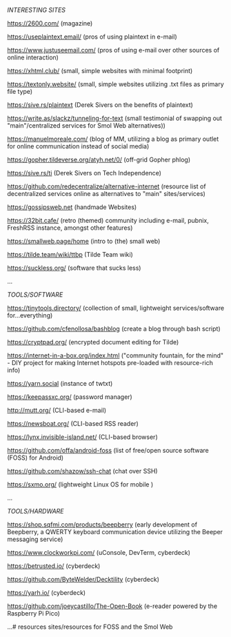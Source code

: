 *INTERESTING SITES*

https://2600.com/ (magazine)

https://useplaintext.email/ (pros of using plaintext in e-mail)

https://www.justuseemail.com/ (pros of using e-mail over other sources of online interaction)

https://xhtml.club/ (small, simple websites with minimal footprint)

https://textonly.website/ (small, simple websites utilizing .txt files as primary file type)

https://sive.rs/plaintext (Derek Sivers on the benefits of plaintext)

https://write.as/slackz/tunneling-for-text (small testimonial of swapping out "main"/centralized services for Smol Web alternatives))

https://manuelmoreale.com/ (blog of MM, utilizing a blog as primary outlet for online communication instead of social media)

https://gopher.tildeverse.org/atyh.net/0/ (off-grid Gopher phlog)

https://sive.rs/ti (Derek Sivers on Tech Independence)

https://github.com/redecentralize/alternative-internet (resource list of decentralized services online as alternatives to "main" sites/services)

https://gossipsweb.net (handmade Websites)

https://32bit.cafe/ (retro (themed) community including e-mail, pubnix, FreshRSS instance, amongst other features)

https://smallweb.page/home (intro to (the) small web)

https://tilde.team/wiki/ttbp (Tilde Team wiki)

https://suckless.org/ (software that sucks less)

...

*TOOLS/SOFTWARE*

https://tinytools.directory/ (collection of small, lightweight services/software for...everything)

https://github.com/cfenollosa/bashblog (create a blog through bash script)

https://cryptpad.org/ (encrypted document editing for Tilde)

https://internet-in-a-box.org/index.html ("community fountain, for the mind" - DIY project for making Internet hotspots pre-loaded with resource-rich info)  

https://yarn.social (instance of twtxt)

https://keepassxc.org/ (password manager)

http://mutt.org/ (CLI-based e-mail)

https://newsboat.org/ (CLI-based RSS reader)

https://lynx.invisible-island.net/ (CLI-based browser)

https://github.com/offa/android-foss (list of free/open source software (FOSS) for Android)

https://github.com/shazow/ssh-chat (chat over SSH)

https://sxmo.org/ (lightweight Linux OS for mobile )

...

*TOOLS/HARDWARE*

https://shop.sqfmi.com/products/beepberry (early development of Beepberry, a QWERTY keyboard communication device utilizing the Beeper messaging service)

https://www.clockworkpi.com/ (uConsole, DevTerm, cyberdeck)

https://betrusted.io/ (cyberdeck)

https://github.com/ByteWelder/Decktility (cyberdeck)

https://yarh.io/ (cyberdeck)

https://github.com/joeycastillo/The-Open-Book (e-reader powered by the Raspberry Pi Pico)

...# resources
sites/resources for FOSS and the Smol Web
